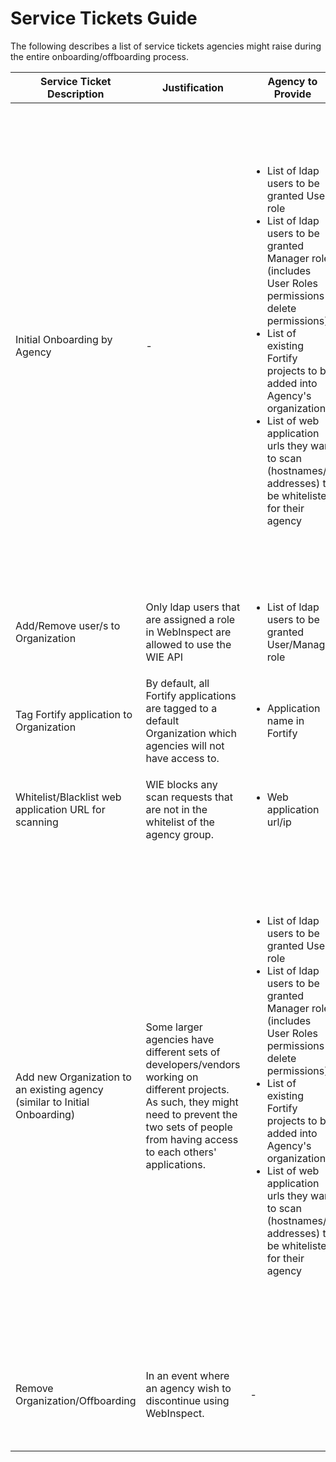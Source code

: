 # Service Tickets Guide

The following describes a list of service tickets agencies might raise during the entire onboarding/offboarding process.

|Service Ticket Description|Justification|Agency to Provide|Actions Taken by HATS team|
|---|---|---|---|
|Initial Onboarding by Agency|-|<ul><li>List of ldap users to be granted User role</li><li>List of ldap users to be granted Manager role (includes User Roles permissions + delete permissions)</li><li>List of existing Fortify projects to be added into Agency's organization</li><li>List of web application urls they want to scan (hostnames/ip addresses) to be whitelisted for their agency</li></ul>|<ul><li>Create an Organization in WIE console</li><li>Add Blackout for Organization on the maintenance window and set to recurring</li><li>Create a Group for that Organization and whitelist a list of hostnames/ip based on service ticket in WIE console</li><li>Assign the respective roles to all onboarded users in WIE console</li><li>Tag all existing Fortify projects to the new Organization in in WIE console</li></ul>|
|Add/Remove user/s to Organization|Only ldap users that are assigned a role in WebInspect are allowed to use the WIE API|<ul><li>List of ldap users to be granted User/Manager role</li></ul>|<ul><li>Assign the respective roles to the ldap users in WIE console</li></ul>|
|Tag Fortify application to Organization|By default, all Fortify applications are tagged to a default Organization which agencies will not have access to.|<ul><li>Application name in Fortify</li></ul>|<ul><li>Tag Fortify project to the agency Organization</li></ul>|
|Whitelist/Blacklist web application URL for scanning|WIE blocks any scan requests that are not in the whitelist of the agency group.|	<ul><li>Web application url/ip</li></ul>|<ul><li>Add/Remove web application url/ip from agency</li></ul>|
Add new Organization to an existing agency (similar to Initial Onboarding)|Some larger agencies have different sets of developers/vendors working on different projects. As such, they might need to prevent the two sets of people from having access to each others' applications.|<ul><li>List of ldap users to be granted User role</li><li>List of ldap users to be granted Manager role (includes User Roles permissions + delete permissions)</li><li>List of existing Fortify projects to be added into Agency's organization</li><li>List of web application urls they want to scan (hostnames/ip addresses) to be whitelisted for their agency</li></ul>|<ul><li>Create an Organization in WIE console</li><li>Add Blackout for Organization on the maintenance window and set to recurring</li><li>Create a Group for that Organization and whitelist a list of hostnames/ip based on service ticket in WIE console</li><li>Assign the respective roles to all onboarded users in WIE console</li><li>Tag all existing Fortify projects to the new Organization in in WIE console</li></ul>|
|Remove Organization/Offboarding|In an event where an agency wish to discontinue using WebInspect.|-|<ul><li>Reassign applications back to default Organization</li><li>Delete Organization</li></ul>|